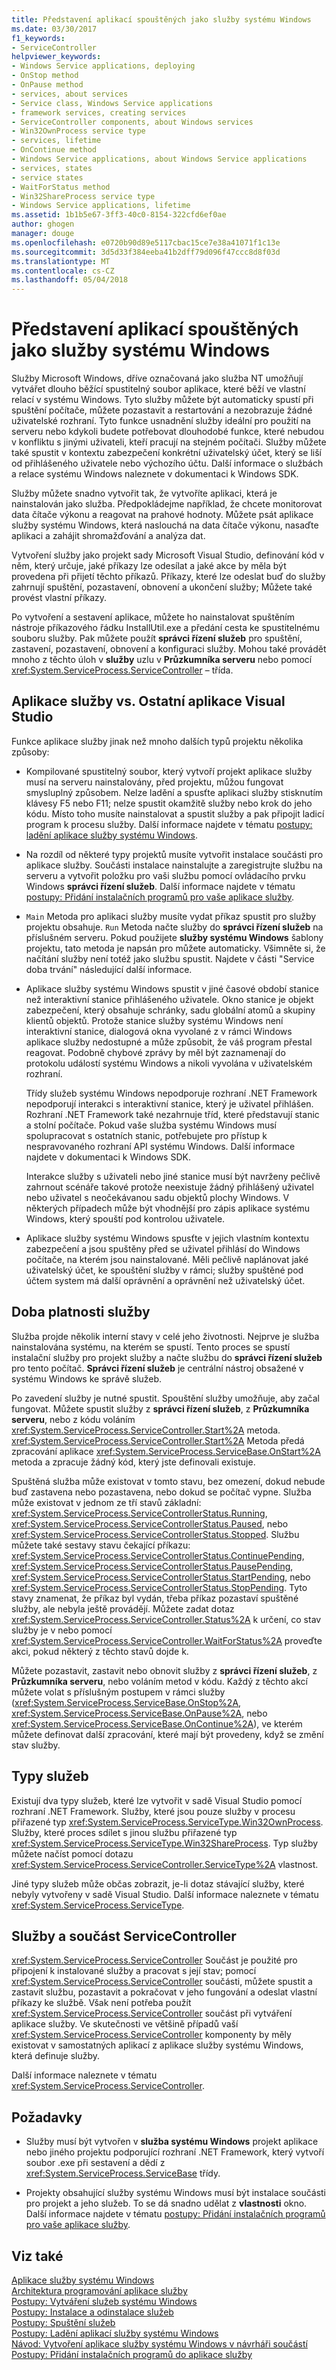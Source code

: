 ```yaml
---
title: Představení aplikací spouštěných jako služby systému Windows
ms.date: 03/30/2017
f1_keywords:
- ServiceController
helpviewer_keywords:
- Windows Service applications, deploying
- OnStop method
- OnPause method
- services, about services
- Service class, Windows Service applications
- framework services, creating services
- ServiceController components, about Windows services
- Win32OwnProcess service type
- services, lifetime
- OnContinue method
- Windows Service applications, about Windows Service applications
- services, states
- service states
- WaitForStatus method
- Win32ShareProcess service type
- Windows Service applications, lifetime
ms.assetid: 1b1b5e67-3ff3-40c0-8154-322cfd6ef0ae
author: ghogen
manager: douge
ms.openlocfilehash: e0720b90d89e5117cbac15ce7e38a41071f1c13e
ms.sourcegitcommit: 3d5d33f384eeba41b2dff79d096f47ccc8d8f03d
ms.translationtype: MT
ms.contentlocale: cs-CZ
ms.lasthandoff: 05/04/2018
---
```

# <a name="introduction-to-windows-service-applications"></a>Představení aplikací spouštěných jako služby systému Windows
Služby Microsoft Windows, dříve označovaná jako služba NT umožňují vytvářet dlouho běžící spustitelný soubor aplikace, které běží ve vlastní relací v systému Windows. Tyto služby můžete být automaticky spustí při spuštění počítače, můžete pozastavit a restartování a nezobrazuje žádné uživatelské rozhraní. Tyto funkce usnadnění služby ideální pro použití na serveru nebo kdykoli budete potřebovat dlouhodobé funkce, které nebudou v konfliktu s jinými uživateli, kteří pracují na stejném počítači. Služby můžete také spustit v kontextu zabezpečení konkrétní uživatelský účet, který se liší od přihlášeného uživatele nebo výchozího účtu. Další informace o službách a relace systému Windows naleznete v dokumentaci k Windows SDK.  
  
 Služby můžete snadno vytvořit tak, že vytvoříte aplikaci, která je nainstalován jako služba. Předpokládejme například, že chcete monitorovat data čítače výkonu a reagovat na prahové hodnoty. Můžete psát aplikace služby systému Windows, která naslouchá na data čítače výkonu, nasaďte aplikaci a zahájit shromažďování a analýza dat.  
  
 Vytvoření služby jako projekt sady Microsoft Visual Studio, definování kód v něm, který určuje, jaké příkazy lze odesílat a jaké akce by měla být provedena při přijetí těchto příkazů. Příkazy, které lze odeslat buď do služby zahrnují spuštění, pozastavení, obnovení a ukončení služby; Můžete také provést vlastní příkazy.  
  
 Po vytvoření a sestavení aplikace, můžete ho nainstalovat spuštěním nástroje příkazového řádku InstallUtil.exe a předání cesta ke spustitelnému souboru služby. Pak můžete použít **správci řízení služeb** pro spuštění, zastavení, pozastavení, obnovení a konfiguraci služby. Mohou také provádět mnoho z těchto úloh v **služby** uzlu v **Průzkumníka serveru** nebo pomocí <xref:System.ServiceProcess.ServiceController> – třída.  
  
## <a name="service-applications-vs-other-visual-studio-applications"></a>Aplikace služby vs. Ostatní aplikace Visual Studio  
 Funkce aplikace služby jinak než mnoho dalších typů projektu několika způsoby:  
  
-   Kompilované spustitelný soubor, který vytvoří projekt aplikace služby musí na serveru nainstalovány, před projektu, můžou fungovat smysluplný způsobem. Nelze ladění a spusťte aplikaci služby stisknutím klávesy F5 nebo F11; nelze spustit okamžitě služby nebo krok do jeho kódu. Místo toho musíte nainstalovat a spustit služby a pak připojit ladicí program k procesu služby. Další informace najdete v tématu [postupy: ladění aplikace služby systému Windows](../../../docs/framework/windows-services/how-to-debug-windows-service-applications.md).  
  
-   Na rozdíl od některé typy projektů musíte vytvořit instalace součásti pro aplikace služby. Součásti instalace nainstalujte a zaregistrujte službu na serveru a vytvořit položku pro vaši službu pomocí ovládacího prvku Windows **správci řízení služeb**. Další informace najdete v tématu [postupy: Přidání instalačních programů pro vaše aplikace služby](../../../docs/framework/windows-services/how-to-add-installers-to-your-service-application.md).  
  
-   `Main` Metoda pro aplikaci služby musíte vydat příkaz spustit pro služby projektu obsahuje. `Run` Metoda načte služby do **správci řízení služeb** na příslušném serveru. Pokud použijete **služby systému Windows** šablony projektu, tato metoda je napsán pro můžete automaticky. Všimněte si, že načítání služby není totéž jako službu spustit. Najdete v části "Service doba trvání" následující další informace.  
  
-   Aplikace služby systému Windows spustit v jiné časové období stanice než interaktivní stanice přihlášeného uživatele. Okno stanice je objekt zabezpečení, který obsahuje schránky, sadu globální atomů a skupiny klientů objektů. Protože stanice služby systému Windows není interaktivní stanice, dialogová okna vyvolané z v rámci Windows aplikace služby nedostupné a může způsobit, že váš program přestal reagovat. Podobně chybové zprávy by měl být zaznamenají do protokolu událostí systému Windows a nikoli vyvolána v uživatelském rozhraní.  
  
     Třídy služeb systému Windows nepodporuje rozhraní .NET Framework nepodporují interakci s interaktivní stanice, který je uživatel přihlášen. Rozhraní .NET Framework také nezahrnuje tříd, které představují stanic a stolní počítače. Pokud vaše služba systému Windows musí spolupracovat s ostatních stanic, potřebujete pro přístup k nespravovaného rozhraní API systému Windows. Další informace najdete v dokumentaci k Windows SDK.  
  
     Interakce služby s uživateli nebo jiné stanice musí být navrženy pečlivě zahrnout scénáře takové protože neexistuje žádný přihlášený uživatel nebo uživatel s neočekávanou sadu objektů plochy Windows. V některých případech může být vhodnější pro zápis aplikace systému Windows, který spouští pod kontrolou uživatele.  
  
-   Aplikace služby systému Windows spusťte v jejich vlastním kontextu zabezpečení a jsou spuštěny před se uživatel přihlásí do Windows počítače, na kterém jsou nainstalované. Měli pečlivě naplánovat jaké uživatelský účet, ke spouštění služby v rámci; služby spuštěné pod účtem system má další oprávnění a oprávnění než uživatelský účet.  
  
## <a name="service-lifetime"></a>Doba platnosti služby  
 Služba projde několik interní stavy v celé jeho životnosti. Nejprve je služba nainstalována systému, na kterém se spustí. Tento proces se spustí instalační služby pro projekt služby a načte službu do **správci řízení služeb** pro tento počítač. **Správci řízení služeb** je centrální nástroj obsažené v systému Windows ke správě služeb.  
  
 Po zavedení služby je nutné spustit. Spouštění služby umožňuje, aby začal fungovat. Můžete spustit služby z **správci řízení služeb**, z **Průzkumníka serveru**, nebo z kódu voláním <xref:System.ServiceProcess.ServiceController.Start%2A> metoda. <xref:System.ServiceProcess.ServiceController.Start%2A> Metoda předá zpracování aplikace <xref:System.ServiceProcess.ServiceBase.OnStart%2A> metoda a zpracuje žádný kód, který jste definovali existuje.  
  
 Spuštěná služba může existovat v tomto stavu, bez omezení, dokud nebude buď zastavena nebo pozastavena, nebo dokud se počítač vypne. Služba může existovat v jednom ze tří stavů základní: <xref:System.ServiceProcess.ServiceControllerStatus.Running>, <xref:System.ServiceProcess.ServiceControllerStatus.Paused>, nebo <xref:System.ServiceProcess.ServiceControllerStatus.Stopped>. Službu můžete také sestavy stavu čekající příkazu: <xref:System.ServiceProcess.ServiceControllerStatus.ContinuePending>, <xref:System.ServiceProcess.ServiceControllerStatus.PausePending>, <xref:System.ServiceProcess.ServiceControllerStatus.StartPending>, nebo <xref:System.ServiceProcess.ServiceControllerStatus.StopPending>. Tyto stavy znamenat, že příkaz byl vydán, třeba příkaz pozastaví spuštěné služby, ale nebyla ještě provádějí. Můžete zadat dotaz <xref:System.ServiceProcess.ServiceController.Status%2A> k určení, co stav služby je v nebo pomocí <xref:System.ServiceProcess.ServiceController.WaitForStatus%2A> proveďte akci, pokud některý z těchto stavů dojde k.  
  
 Můžete pozastavit, zastavit nebo obnovit služby z **správci řízení služeb**, z **Průzkumníka serveru**, nebo voláním metod v kódu. Každý z těchto akcí můžete volat s příslušným postupem v rámci služby (<xref:System.ServiceProcess.ServiceBase.OnStop%2A>, <xref:System.ServiceProcess.ServiceBase.OnPause%2A>, nebo <xref:System.ServiceProcess.ServiceBase.OnContinue%2A>), ve kterém můžete definovat další zpracování, které mají být provedeny, když se změní stav služby.  
  
## <a name="types-of-services"></a>Typy služeb  
 Existují dva typy služeb, které lze vytvořit v sadě Visual Studio pomocí rozhraní .NET Framework. Služby, které jsou pouze služby v procesu přiřazené typ <xref:System.ServiceProcess.ServiceType.Win32OwnProcess>. Služby, které proces sdílet s jinou službu přiřazené typ <xref:System.ServiceProcess.ServiceType.Win32ShareProcess>. Typ služby můžete načíst pomocí dotazu <xref:System.ServiceProcess.ServiceController.ServiceType%2A> vlastnost.  
  
 Jiné typy služeb může občas zobrazit, je-li dotaz stávající služby, které nebyly vytvořeny v sadě Visual Studio. Další informace naleznete v tématu <xref:System.ServiceProcess.ServiceType>.  
  
## <a name="services-and-the-servicecontroller-component"></a>Služby a součást ServiceController  
 <xref:System.ServiceProcess.ServiceController> Součást je použité pro připojení k instalované služby a pracovat s její stav; pomocí <xref:System.ServiceProcess.ServiceController> součásti, můžete spustit a zastavit službu, pozastavit a pokračovat v jeho fungování a odeslat vlastní příkazy ke službě. Však není potřeba použít <xref:System.ServiceProcess.ServiceController> součást při vytváření aplikace služby. Ve skutečnosti ve většině případů vaší <xref:System.ServiceProcess.ServiceController> komponenty by měly existovat v samostatných aplikací z aplikace služby systému Windows, která definuje služby.  
  
 Další informace naleznete v tématu <xref:System.ServiceProcess.ServiceController>.  
  
## <a name="requirements"></a>Požadavky  
  
-   Služby musí být vytvořen v **služba systému Windows** projekt aplikace nebo jiného projektu podporující rozhraní .NET Framework, který vytvoří soubor .exe při sestavení a dědí z <xref:System.ServiceProcess.ServiceBase> třídy.  
  
-   Projekty obsahující služby systému Windows musí být instalace součásti pro projekt a jeho služeb. To se dá snadno udělat z **vlastnosti** okno. Další informace najdete v tématu [postupy: Přidání instalačních programů pro vaše aplikace služby](../../../docs/framework/windows-services/how-to-add-installers-to-your-service-application.md).  
  
## <a name="see-also"></a>Viz také  
 [Aplikace služby systému Windows](../../../docs/framework/windows-services/index.md)  
 [Architektura programování aplikace služby](../../../docs/framework/windows-services/service-application-programming-architecture.md)  
 [Postupy: Vytváření služeb systému Windows](../../../docs/framework/windows-services/how-to-create-windows-services.md)  
 [Postupy: Instalace a odinstalace služeb](../../../docs/framework/windows-services/how-to-install-and-uninstall-services.md)  
 [Postupy: Spuštění služeb](../../../docs/framework/windows-services/how-to-start-services.md)  
 [Postupy: Ladění aplikací služby systému Windows](../../../docs/framework/windows-services/how-to-debug-windows-service-applications.md)  
 [Návod: Vytvoření aplikace služby systému Windows v návrháři součástí](../../../docs/framework/windows-services/walkthrough-creating-a-windows-service-application-in-the-component-designer.md)  
 [Postupy: Přidání instalačních programů do aplikace služby](../../../docs/framework/windows-services/how-to-add-installers-to-your-service-application.md)
